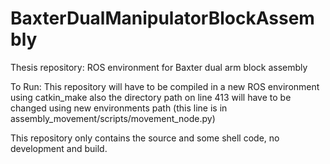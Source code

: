 # BaxterDualManipulatorBlockAssembly
 Thesis repository: ROS environment for Baxter dual arm block assembly

To Run: This repository will have to be compiled in a new ROS environment using catkin_make
also the directory path on line 413 will have to be changed using new environments path
(this line is in assembly_movement/scripts/movement_node.py)

This repository only contains the source and some shell code, no development and build.
